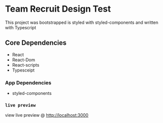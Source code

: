 # Team Recruit Design Test

This project was bootstrapped is styled with styled-components and written with Typescript

## Core Dependencies

- React
- React-Dom
- React-scripts
- Typesceipt

### App Dependencies

- styled-components

### `live preview`

view live preview @ [http://localhost:3000](http://localhost:3000)
